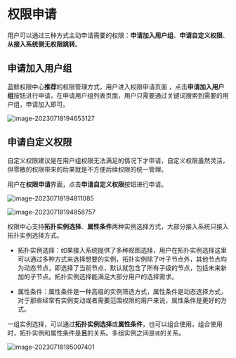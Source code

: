 # 权限申请

用户可以通过三种方式主动申请需要的权限：**申请加入用户组**、**申请自定义权限**、**从接入系统侧无权限跳转**。

## 申请加入用户组

蓝鲸权限中心**推荐**的权限管理方式，用户进入权限申请页面 ，点击**申请加入用户组**按钮进行申请，在申请用户组列表页面，用户只需要通过关键词搜索到需要的用户组，申请加入即可。

![image-20230718194653127](PermissionsApply/image-20230718194653127.png)

## 申请自定义权限

自定义权限建议是在用户组权限无法满足的情况下才申请，自定义权限虽然灵活，但零散的权限带来的后果就是不方便后续权限的统一管理。

用户在**权限申请**界面，点击**申请自定义权限**按钮进行申请。

![image-20230718194811085](PermissionsApply/image-20230718194811085.png)

![image-20230718194858757](PermissionsApply/image-20230718194858757.png)

权限中心支持**拓扑实例选择**、**属性条件**两种实例选择方式，大部分接入系统只接入拓扑实例选择方式。

- 拓扑实例选择：如果接入系统提供了多种视图选择，用户在拓扑实例选择这里可以通过多种方式来选择想要的实例，拓扑实例除了叶子节点外，其他节点均为动态节点，即选择了当前节点，默认就包含了所有子级的节点，包括未来新加的子节点。拓扑实例选择能满足大部分用户的选择需求。

- 属性条件：属性条件是一种高级的实例筛选方式，属性条件是动态选择方式，对于那些经常有实例变动或者需要范围权限的用户来说，属性条件是更好的方式。

一组实例选择，可以通过**拓扑实例选择**或**属性条件**，也可以组合使用，组合使用时，拓扑实例和属性条件是**且**的关系。多组实例之间是`或`的关系。

![image-20230718195007401](PermissionsApply/image-20230718195007401.png)

